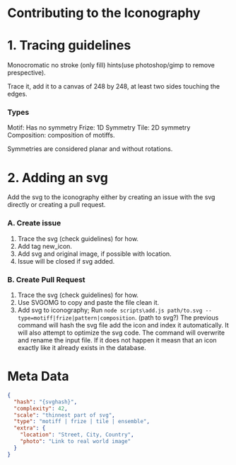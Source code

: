 # Contributing to the Iconography

# 1. Tracing guidelines

Monocromatic
no stroke (only fill)
hints(use photoshop/gimp to remove prespective).

Trace it, add it to a canvas of 248 by 248, at least two sides touching the edges.

### Types

Motif: Has no symmetry
Frize: 1D Symmetry
Tile: 2D symmetry
Composition: composition of motiffs.

Symmetries are considered planar and without rotations.

# 2. Adding an svg

Add the svg to the iconography either by creating an issue with the svg directly or creating a pull request.

### A. Create issue

1. Trace the svg (check guidelines) for how.
2. Add tag new_icon.
3. Add svg and original image, if possible with location.
4. Issue will be closed if svg added.

### B. Create Pull Request

1. Trace the svg (check guidelines) for how.
2. Use SVGOMG to copy and paste the file clean it.
3. Add svg to iconography; Run `node scripts\add.js path/to.svg --type=motiff|frize|pattern|composition`. (path to svg?)
   The previous command will hash the svg file add the icon and index it automatically.
   It will also attempt to optimize the svg code. The command will overwrite and rename the input file. If it does not happen it measn that an icon exactly like it already exists in the database.

# Meta Data

```json
{
  "hash": "{svghash}",
  "complexity": 42,
  "scale": "thinnest part of svg",
  "type": "motiff | frize | tile | ensemble",
  "extra": {
    "location": "Street, City, Country",
    "photo": "Link to real world image"
  }
}
```
